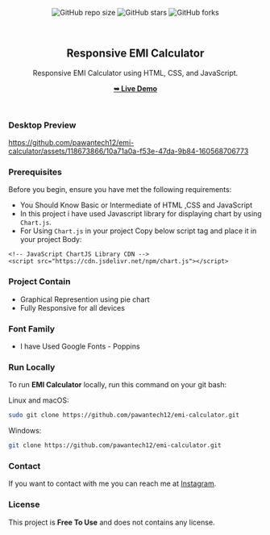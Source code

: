 <div align="center">
  
  ![GitHub repo size](https://img.shields.io/github/repo-size/pawantech12/emi-calculator)
  ![GitHub stars](https://img.shields.io/github/stars/pawantech12/emi-calculator?style=social)
  ![GitHub forks](https://img.shields.io/github/forks/pawantech12/emi-calculator?style=social)

  <br />

  <h2 align="center">Responsive EMI Calculator</h2>

  Responsive EMI Calculator using HTML, CSS, and JavaScript.

  <a href="https://pawantech12.github.io/emi-calculator/"><strong>➥ Live Demo</strong></a>

</div>

<br />

### Desktop Preview

https://github.com/pawantech12/emi-calculator/assets/118673866/10a71a0a-f53e-47da-9b84-160568706773

### Prerequisites

Before you begin, ensure you have met the following requirements:

* You Should Know Basic or Intermediate of HTML ,CSS and JavaScript
* In this project i have used Javascript library for displaying chart by using `Chart.js`. 
* For Using `Chart.js` in your project Copy below script tag and place it in your project Body:

```
<!-- JavaScript ChartJS Library CDN -->
<script src="https://cdn.jsdelivr.net/npm/chart.js"></script>
```

### Project Contain

* Graphical Represention using pie chart
* Fully Responsive for all devices

### Font Family
 
 * I have Used Google Fonts - Poppins

### Run Locally

To run **EMI Calculator** locally, run this command on your git bash:

Linux and macOS:

```bash
sudo git clone https://github.com/pawantech12/emi-calculator.git
```

Windows:

```bash
git clone https://github.com/pawantech12/emi-calculator.git
```

### Contact

If you want to contact with me you can reach me at [Instagram](https://www.instagram.com/codewithpawan/).

### License

This project is **Free To Use** and does not contains any license.
